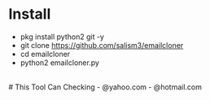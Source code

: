 # Install
- pkg install python2 git -y<br>
- git clone https://github.com/salism3/emailcloner<br>
- cd emailcloner<br>
- python2 emailcloner.py<br>
<br>
# This Tool Can Checking
- @yahoo.com
- @hotmail.com


